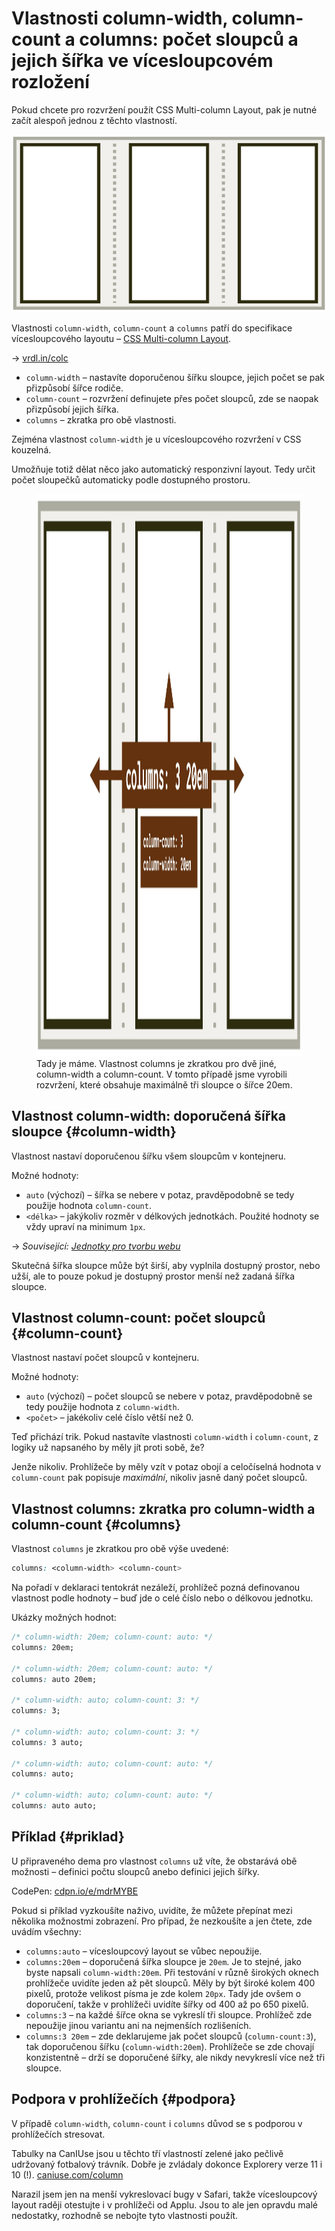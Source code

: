# Vlastnosti column-width, column-count a columns: počet sloupců a jejich šířka ve vícesloupcovém rozložení

Pokud chcete pro rozvržení použít CSS Multi-column Layout, pak je nutné začít alespoň jednou z těchto vlastností.

<div class="book-index" data-book-index="column-width"></div>
<div class="book-index" data-book-index="column-count"></div>
<div class="book-index" data-book-index="columns"></div>

<div class="connected" markdown="1">

![column-width, column-count a columns](../dist/images/small/vdlayout/css-multicol-columns-scheme.jpg)

<div class="web-only" markdown="1">

Vlastnosti `column-width`, `column-count` a `columns` patří do specifikace vícesloupcového layoutu – [CSS Multi-column Layout](css-multicolumn.md).

</div>

<div class="ebook-only" markdown="1">

→ [vrdl.in/colc](https://www.vzhurudolu.cz/prirucka/css-multicol-columns)

</div>

</div>

- `column-width` – nastavíte doporučenou šířku sloupce, jejich počet se pak přizpůsobí šířce rodiče.
- `column-count` – rozvržení definujete přes počet sloupců, zde se naopak přizpůsobí jejich šířka.
- `columns` – zkratka pro obě vlastnosti.

<div class="web-only" markdown="1">

Zejména vlastnost `column-width` je u vícesloupcového rozvržení v CSS kouzelná.

Umožňuje totiž dělat něco jako automatický responzivní layout. Tedy určit počet sloupečků automaticky podle dostupného prostoru.

</div>

<figure class="figure-thirds">
<img src="../dist/images/original/vdlayout/css-multicol-columns.jpg" width="1600" height="900" alt="CSS vlastnosti column-width, column-count a columns">
<figcaption markdown="1">
Tady je máme. Vlastnost columns je zkratkou pro dvě jiné, column-width a column-count. V tomto případě jsme vyrobili rozvržení, které obsahuje maximálně tři sloupce o šířce 20em.
</figcaption>
</figure>

## Vlastnost column-width: doporučená šířka sloupce {#column-width}

Vlastnost nastaví doporučenou šířku všem sloupcům v kontejneru.

Možné hodnoty:

- `auto` (výchozí) – šířka se nebere v potaz, pravděpodobně se tedy použije hodnota `column-count`.
- `<délka>` – jakýkoliv rozměr v délkových jednotkách. Použité hodnoty se vždy upraví na minimum `1px`.

<div class="web-only" markdown="1">

→ *Související: [Jednotky pro tvorbu webu](jednotky.md)*

</div>

Skutečná šířka sloupce může být širší, aby vyplnila dostupný prostor, nebo užší, ale to pouze pokud je dostupný prostor menší než zadaná šířka sloupce.

## Vlastnost column-count: počet sloupců {#column-count}

Vlastnost nastaví počet sloupců v kontejneru.

Možné hodnoty:

- `auto` (výchozí) – počet sloupců se nebere v potaz, pravděpodobně se tedy použije hodnota z `column-width`.
- `<počet>` – jakékoliv celé číslo větší než 0.

Teď přichází trik. Pokud nastavíte vlastnosti `column-width` i `column-count`, z logiky už napsaného by měly jít proti sobě, že?

Jenže nikoliv. Prohlížeče by měly vzít v potaz obojí a celočíselná hodnota v `column-count` pak popisuje _maximální_, nikoliv jasně daný počet sloupců.

## Vlastnost columns: zkratka pro column-width a column-count {#columns}

Vlastnost `columns` je zkratkou pro obě výše uvedené:

```css
columns: <column-width> <column-count>
```

Na pořadí v deklaraci tentokrát nezáleží, prohlížeč pozná definovanou vlastnost podle hodnoty – buď jde o celé číslo nebo o délkovou jednotku.

Ukázky možných hodnot:

```css
/* column-width: 20em; column-count: auto: */
columns: 20em;

/* column-width: 20em; column-count: auto: */
columns: auto 20em;

/* column-width: auto; column-count: 3: */
columns: 3;

/* column-width: auto; column-count: 3: */
columns: 3 auto;

/* column-width: auto; column-count: auto: */
columns: auto;

/* column-width: auto; column-count: auto: */
columns: auto auto;
```

## Příklad {#priklad}

U připraveného dema pro vlastnost `columns` už víte, že obstarává obě možnosti – definici počtu sloupců anebo definici jejich šířky.

CodePen: [cdpn.io/e/mdrMYBE](https://codepen.io/machal/pen/mdrMYBE?editors=1100)

Pokud si příklad vyzkoušíte naživo, uvidíte, že můžete přepínat mezi několika možnostmi zobrazení. Pro případ, že nezkoušíte a jen čtete, zde uvádím všechny:

- `columns:auto` – vícesloupcový layout se vůbec nepoužije.
- `columns:20em` – doporučená šířka sloupce je `20em`. Je to stejné, jako byste napsali `column-width:20em`. Při testování v různě širokých oknech prohlížeče uvidíte jeden až pět sloupců. Měly by být široké kolem 400 pixelů, protože velikost písma je zde kolem `20px`. Tady jde ovšem o doporučení, takže v prohlížeči uvidíte šířky od 400 až po 650 pixelů.
- `columns:3` – na každé šířce okna se vykreslí tři sloupce. Prohlížeč zde nepoužije jinou variantu ani na nejmenších rozlišeních.
- `columns:3 20em` – zde deklarujeme jak počet sloupců (`column-count:3`), tak doporučenou šířku (`column-width:20em`). Prohlížeče se zde chovají konzistentně – drží se doporučené šířky, ale nikdy nevykreslí více než tři sloupce.

## Podpora v prohlížečích {#podpora}

V případě `column-width`, `column-count` i `columns` důvod se s podporou v prohlížečích stresovat.

Tabulky na CanIUse jsou u těchto tří vlastností zelené jako pečlivě udržovaný fotbalový trávník. Dobře je zvládaly dokonce Explorery verze 11 i 10 (!). [caniuse.com/column](https://caniuse.com/?search=column)

Narazil jsem jen na menší vykreslovací bugy v Safari, takže vícesloupcový layout raději otestujte i v prohlížeči od Applu. Jsou to ale jen opravdu malé nedostatky, rozhodně se nebojte tyto vlastnosti použít.

<!-- AdSnippet -->
